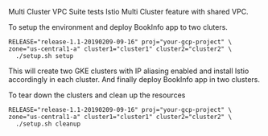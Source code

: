 Multi Cluster VPC Suite tests Istio Multi Cluster feature with shared VPC.


To setup the environment and deploy BookInfo app to two cluters.

```
RELEASE="release-1.1-20190209-09-16" proj="your-gcp-project" \
zone="us-central1-a" cluster1="cluster1" cluster2="cluster2" \
  ./setup.sh setup
```

This will create two GKE clusters with IP aliasing enabled and install Istio
accordingly in each cluster. And finally deploy BookInfo app in two clusters.

To tear down the clusters and clean up the resources

```
RELEASE="release-1.1-20190209-09-16" proj="your-gcp-project" \
zone="us-central1-a" cluster1="cluster1" cluster2="cluster2" \
  ./setup.sh cleanup
```
